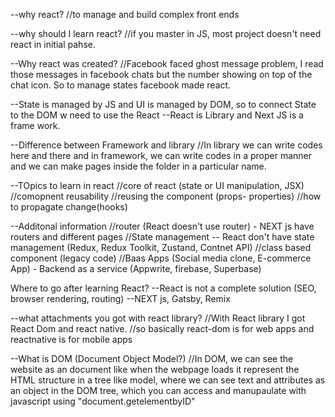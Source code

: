 --why react?
//to manage and build complex front ends

--why should I learn react?
//if you master in JS, most project doesn't need react in initial pahse.

--Why react was created?
//Facebook faced ghost message problem, I read those messages in facebook chats but the number showing on top of the chat icon. So to manage states facebook made react.

--State is managed by JS and UI is managed by DOM, so to connect State to the DOM w need to use the React
--React is Library and Next JS is a frame work.

--Difference between Framework and library
//In library we can write codes here and there and in framework, we can write codes in a proper manner and we can make pages inside the folder in a particular name.

--TOpics to learn in react
//core of react (state or UI manipulation, JSX)
//comopnent reusability
//reusing the component (props- properties)
//how to propagate change(hooks)

--Additonal information
//router (React doesn't use router) - NEXT js have routers and different pages
//State management -- React don't have state management (Redux, Redux Toolkit, Zustand, Contnet API)
//class based component (legacy code)
//Baas Apps (Social media clone, E-commerce App) - Backend as a service (Appwrite, firebase, Superbase)

Where to go after learning React?
--React is not a complete solution (SEO, browser rendering, routing)
--NEXT js, Gatsby, Remix

--what attachments you got with react library?
//With React library I got React Dom and react native.
//so basically react-dom is for web apps and reactnative is for mobile apps

--What is DOM (Document Object Model?)
//In DOM, we can see the website as an document like when the webpage loads it represent the HTML structure in a tree like model, where we can see text and attributes as an object in the DOM tree, which you can access and manupaulate with javascript using "document.getelementbyID"
